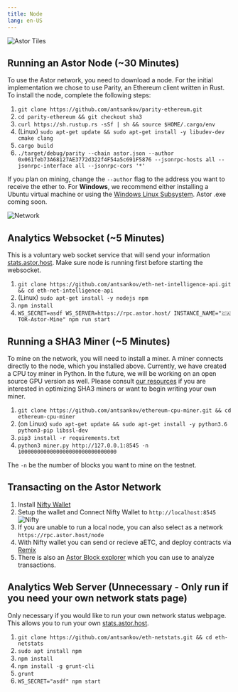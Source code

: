 ```yaml
---
title: Node
lang: en-US
---
```

![Astor Tiles](/tiles.png)

## Running an Astor Node (~30 Minutes)
To use the Astor network, you need to download a node. For the initial implementation we chose to use Parity, an Ethereum client written in Rust. To install the node, complete the following steps:

1. `git clone https://github.com/antsankov/parity-ethereum.git`
1. `cd parity-ethereum && git checkout sha3`
1. `curl https://sh.rustup.rs -sSf | sh && source $HOME/.cargo/env`
1. (Linux) `sudo apt-get update && sudo apt-get install -y libudev-dev cmake clang`
1. `cargo build`
1. `./target/debug/parity --chain astor.json --author 0x061feb73A68127AE3772d322f4F54a5c691F5876 --jsonrpc-hosts all --jsonrpc-interface all --jsonrpc-cors '*'`

If you plan on mining, change the `--author` flag to the address you want to receive the ether to. For **Windows**, we recommend either installing a Ubuntu virtual machine or using the [Windows Linux Subsystem](https://docs.microsoft.com/en-us/windows/wsl/install-win10). Astor .exe coming soon.

![Network](/network.png)

## Analytics Websocket (~5 Minutes) 

This is a voluntary web socket service that will send your information [stats.astor.host](https://stats.astor.host). Make sure node is running first before starting the websocket.

1. `git clone https://github.com/antsankov/eth-net-intelligence-api.git && cd eth-net-intelligence-api`
1. (Linux) `sudo apt-get install -y nodejs npm`
1. `npm install`
1. `WS_SECRET=asdf WS_SERVER=https://rpc.astor.host/ INSTANCE_NAME="🇨🇦TOR-Astor-Mine" npm run start`

## Running a SHA3 Miner (~5 Minutes) 

To mine on the network, you will need to install a miner. A miner connects directly to the node, which you installed above. Currently, we have created a CPU toy miner in Python. In the future, we will be working on an open source GPU version as well. Please consult [our resources](/mine/) if you are interested in optimizing SHA3 miners or want to begin writing your own miner.

1. `git clone https://github.com/antsankov/ethereum-cpu-miner.git && cd ethereum-cpu-miner`
1. (on Linux) `sudo apt-get update && sudo apt-get install -y python3.6 python3-pip libssl-dev`
1. `pip3 install -r requirements.txt`
1. `python3 miner.py http://127.0.0.1:8545 -n 1000000000000000000000000000000`

The `-n` be the number of blocks you want to mine on the testnet.


## Transacting on the Astor Network

1. Install [Nifty Wallet](https://chrome.google.com/webstore/detail/nifty-wallet/jbdaocneiiinmjbjlgalhcelgbejmnid?hl=en) 
1. Setup the wallet and Connect Nifty Wallet to `http://localhost:8545`
![Nifty](/nifty.png)
1. If you are unable to run a local node, you can also select as a network `https://rpc.astor.host/node`
1. With Nifty wallet you can send or recieve aETC, and deploy contracts via [Remix](https://remix.ethereum.org)
1. There is also an [Astor Block explorer](https://explore.astor.host/) which you can use to analyze transactions.

## Analytics Web Server (Unnecessary - Only run if you need your own network stats page)

Only necessary if you would like to run your own network status webpage. This allows you to run your own [stats.astor.host](https://stats.astor.host).

1. `git clone https://github.com/antsankov/eth-netstats.git && cd eth-netstats`
1. `sudo apt install npm`
1. `npm install`
1. `npm install -g grunt-cli`
1. `grunt`
1. `WS_SECRET="asdf" npm start`
